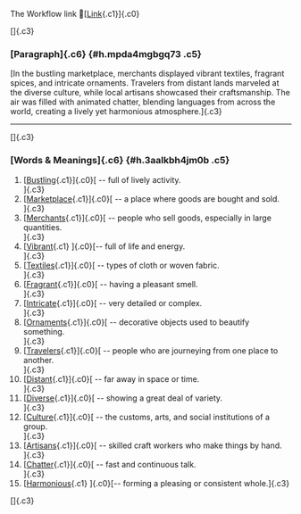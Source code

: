The Workflow link
👏[[Link](https://www.google.com/url?q=http://www.google.com&sa=D&source=editors&ust=1760414517920629&usg=AOvVaw2uxCjRnR-TCRqqESi1EEG3){.c1}]{.c0}

[]{.c3}

### [Paragraph]{.c6} {#h.mpda4mgbgq73 .c5}

[In the bustling marketplace, merchants displayed vibrant textiles,
fragrant spices, and intricate ornaments. Travelers from distant lands
marveled at the diverse culture, while local artisans showcased their
craftsmanship. The air was filled with animated chatter, blending
languages from across the world, creating a lively yet harmonious
atmosphere.]{.c3}

------------------------------------------------------------------------

[]{.c3}

### [Words & Meanings]{.c6} {#h.3aalkbh4jm0b .c5}

1.  [[Bustling](https://www.google.com/url?q=http://www.google.com&sa=D&source=editors&ust=1760414517921285&usg=AOvVaw1BIFHm10aaRm-EU88yxjuN){.c1}]{.c0}[ --
    full of lively activity.\
    ]{.c3}
2.  [[Marketplace](https://www.google.com/url?q=http://www.google.com&sa=D&source=editors&ust=1760414517921414&usg=AOvVaw0-IbQehIOiBPuZxrnrn8lb){.c1}]{.c0}[ --
    a place where goods are bought and sold.\
    ]{.c3}
3.  [[Merchants](https://www.google.com/url?q=http://www.google.com&sa=D&source=editors&ust=1760414517921531&usg=AOvVaw33WeYWAxFyp0UigTFekty6){.c1}]{.c0}[ --
    people who sell goods, especially in large quantities.\
    ]{.c3}
4.  [[Vibrant](https://www.google.com/url?q=http://www.google.com&sa=D&source=editors&ust=1760414517921655&usg=AOvVaw3lZdOBP8QJHXT_4ah-LJnH){.c1}
    ]{.c0}[-- full of life and energy.\
    ]{.c3}
5.  [[Textiles](https://www.google.com/url?q=http://www.google.com&sa=D&source=editors&ust=1760414517921756&usg=AOvVaw03x8_TSfV8MIf7v1vczWnZ){.c1}]{.c0}[ --
    types of cloth or woven fabric.\
    ]{.c3}
6.  [[Fragrant](https://www.google.com/url?q=http://www.google.com&sa=D&source=editors&ust=1760414517921903&usg=AOvVaw25ZeveheFUnjwjjvzY2KOq){.c1}]{.c0}[ --
    having a pleasant smell.\
    ]{.c3}
7.  [[Intricate](https://www.google.com/url?q=http://www.google.com&sa=D&source=editors&ust=1760414517922011&usg=AOvVaw3mcA0xrVd9zKDwgPsRhows){.c1}]{.c0}[ --
    very detailed or complex.\
    ]{.c3}
8.  [[Ornaments](https://www.google.com/url?q=http://www.google.com&sa=D&source=editors&ust=1760414517922117&usg=AOvVaw3vqWUGNzwFcxziMN9H_qlt){.c1}]{.c0}[ --
    decorative objects used to beautify something.\
    ]{.c3}
9.  [[Travelers](https://www.google.com/url?q=http://www.google.com&sa=D&source=editors&ust=1760414517922238&usg=AOvVaw1mE8HDRnlPipYJ3-wu_Rqk){.c1}]{.c0}[ --
    people who are journeying from one place to another.\
    ]{.c3}
10. [[Distant](https://www.google.com/url?q=http://www.google.com&sa=D&source=editors&ust=1760414517922367&usg=AOvVaw3iK4qc3ukr41_6L6NAK6w7){.c1}]{.c0}[ --
    far away in space or time.\
    ]{.c3}
11. [[Diverse](https://www.google.com/url?q=http://www.google.com&sa=D&source=editors&ust=1760414517922464&usg=AOvVaw1I7vahGyLkcH0Gwvz5kTva){.c1}]{.c0}[ --
    showing a great deal of variety.\
    ]{.c3}
12. [[Culture](https://www.google.com/url?q=http://www.google.com&sa=D&source=editors&ust=1760414517922592&usg=AOvVaw323X87qb2kWjU-CVetOqXY){.c1}]{.c0}[ --
    the customs, arts, and social institutions of a group.\
    ]{.c3}
13. [[Artisans](https://www.google.com/url?q=http://www.google.com&sa=D&source=editors&ust=1760414517922724&usg=AOvVaw1MBzNu6hrxQ4Z5YyL0TyHL){.c1}]{.c0}[ --
    skilled craft workers who make things by hand.\
    ]{.c3}
14. [[Chatter](https://www.google.com/url?q=http://www.google.com&sa=D&source=editors&ust=1760414517922851&usg=AOvVaw3q8uJMiy-7tDoaW9P0jn6T){.c1}]{.c0}[ --
    fast and continuous talk.\
    ]{.c3}
15. [[Harmonious](https://www.google.com/url?q=http://www.google.com&sa=D&source=editors&ust=1760414517922966&usg=AOvVaw2561sgcFeUH2lRkSTijQSd){.c1}
    ]{.c0}[-- forming a pleasing or consistent whole.]{.c3}

[]{.c3}
